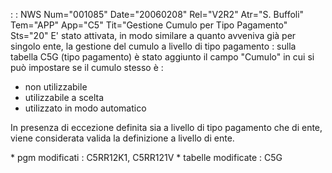  :  : NWS Num="001085" Date="20060208" Rel="V2R2" Atr="S. Buffoli" Tem="APP" App="C5" Tit="Gestione Cumulo per Tipo Pagamento" Sts="20"
E' stato attivata, in modo similare a quanto avveniva già per singolo ente, la gestione del cumulo
a livello di tipo pagamento :  sulla tabella C5G (tipo pagamento) è stato aggiunto il campo "Cumulo"
in cui si può impostare se il cumulo stesso è : 
- non utilizzabile
- utilizzabile a scelta
- utilizzato in modo automatico

In presenza di eccezione definita sia a livello di tipo pagamento che di ente, viene considerata valida la definizione a livello di ente.

\* pgm modificati :  C5RR12K1, C5RR121V
\* tabelle modificate :  C5G
